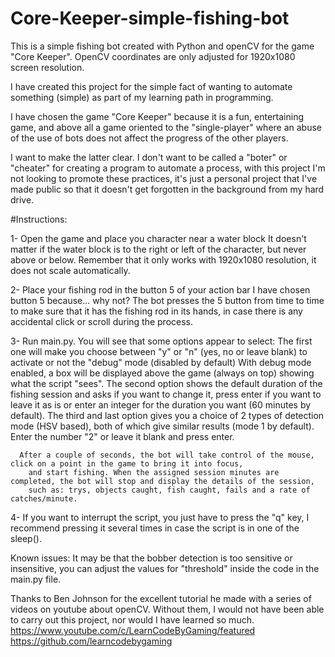 # Core-Keeper-simple-fishing-bot

This is a simple fishing bot created with Python and openCV for the game "Core Keeper".
OpenCV coordinates are only adjusted for 1920x1080 screen resolution.


I have created this project for the simple fact of wanting to automate something (simple) as part of my learning path in programming.

I have chosen the game "Core Keeper" because it is a fun, entertaining game, and above all a game oriented to the "single-player" where an abuse of the use of bots does not affect the progress of the other players.

I want to make the latter clear. I don't want to be called a "boter" or "cheater" for creating a program to automate a process, with this project I'm not looking to promote these practices, it's just a personal project that I've made public so that it doesn't get forgotten in the background from my hard drive.



#Instructions:

1- Open the game and place you character near a water block 
      It doesn't matter if the water block is to the right 
      or left of the character, but never above or below.
      Remember that it only works with 1920x1080 resolution,
      it does not scale automatically.
      
2- Place your fishing rod in the button 5 of your action bar
      I have chosen button 5 because... why not?
      The bot presses the 5 button from time to time
      to make sure that it has the fishing rod in its hands,
      in case there is any accidental click or scroll during the process.

3- Run main.py.
      You will see that some options appear to select:
        The first one will make you choose between "y" or "n" (yes, no or leave blank) to activate or not the "debug" mode (disabled by default)
          With debug mode enabled, a box will be displayed above the game (always on top) showing what the script "sees".
        The second option shows the default duration of the fishing session and asks if you want to change it,
          press enter if you want to leave it as is or enter an integer for the duration you want (60 minutes by default).
        The third and last option gives you a choice of 2 types of detection mode (HSV based), both of which give similar results (mode 1 by default).
          Enter the number "2" or leave it blank and press enter.
          
      After a couple of seconds, the bot will take control of the mouse, click on a point in the game to bring it into focus, 
        and start fishing. When the assigned session minutes are completed, the bot will stop and display the details of the session,
        such as: trys, objects caught, fish caught, fails and a rate of catches/minute.

4- If you want to interrupt the script, you just have to press the "q" key,
      I recommend pressing it several times in case the script is in one of the sleep().
      
      

Known issues:
      It may be that the bobber detection is too sensitive or insensitive, you can adjust the values for "threshold" inside the code in the main.py file.
      
      
      
      
      
Thanks to Ben Johnson for the excellent tutorial he made with a series of videos on youtube about openCV.
Without them, I would not have been able to carry out this project, nor would I have learned so much.
https://www.youtube.com/c/LearnCodeByGaming/featured
https://github.com/learncodebygaming
